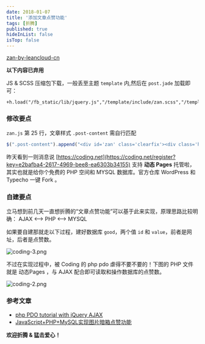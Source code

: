 ```yaml
---
date: 2018-01-07
title: '添加文章点赞功能'
tags: [折腾]
published: true
hideInList: false
isTop: false
---
```


[zan-by-leancloud-cn](zan-by-leancloud-cn)

**以下内容已弃用**

JS & SCSS 压缩包下载，一般丢至主题 `template` 内,然后在 `post.jade` 加载即可：

```jade
+h.load("/fb_static/lib/jquery.js","/template/include/zan.scss","/template/include/zan.js")
```

<!--more-->

### 修改要点

`zan.js` 第 25 行，文章样式 `.post-content` 需自行匹配

```javascript
$(".post-content").append("<div id='zan' class='clearfix'><div class='heart' onclick=\"goodplus('"+url+"')\"><p id='zan_text'></p></div></div>");
```

昨天看到一则消息说 [https://coding.net](https://coding.net/register?key=e2bafba4-2617-4969-bee8-ea6303b34155) 支持 **动态 Pages** 托管啦，其实也就是给你个免费的 PHP 空间和 MYSQL 数据库。官方仓库 WordPress 和 Typecho 一键 Fork 。

### 自建要点

立马想到前几天一直想折腾的“文章点赞功能”可以基于此来实现，原理思路比较明确： AJAX <--> PHP <--> MYSQL

如果要自建那就走以下过程，建好数据库 `good`，两个值 `id` 和 `value`，前者是网址，后者是点赞数。

![coding-3.png](https://pic.edui.fun/images/2018/01/coding-3.png)

不过在实现过程中，被 Coding 的 php pdo 虐得不要不要的！下图的 PHP 文件就是 动态Pages ，与 AJAX 配合即可读取和操作数据库的点赞数。

![coding-2.png](https://pic.edui.fun/images/2018/01/coding-php.png)

###  参考文章

- [php PDO tutorial with jQuery AJAX](https://programmerblog.net/php-pdo-ajax-tutorial-example/)
- [JavaScript+PHP+MySQL实现图片暗箱点赞功能](http://www.winotmk.com/2017/06/1278)

**欢迎折腾 & 猛击爱心！**